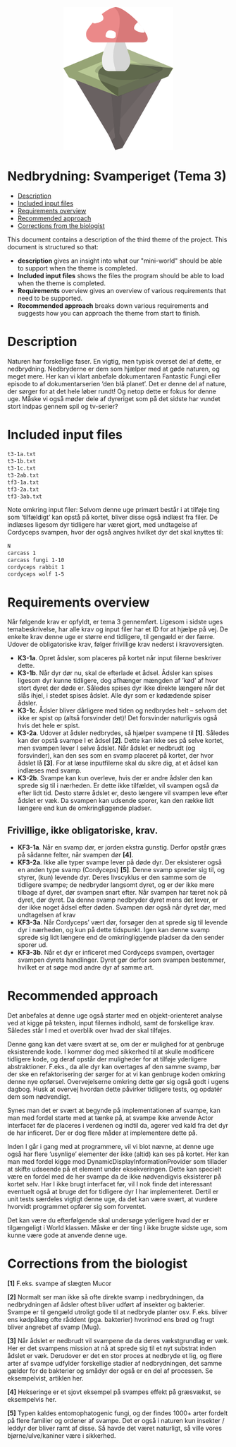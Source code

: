<p align="center">
    <img width="250px" src="../../../images/theme-3.png"/>
</p>

# Nedbrydning: Svamperiget (Tema 3)

- [Description](#description)
- [Included input files](#included-input-files)
- [Requirements overview](#requirements-overview)
- [Recommended approach](#recommended-approach)
- [Corrections from the biologist](#corrections-from-the-biologist)

This document contains a description of the third theme of the project.
This document is structured so that:
- **description** gives an insight into what our "mini-world" should be able to support when the theme is completed.
- **Included input files** shows the files the program should be able to load when the theme is completed.
- **Requirements** overview gives an overview of various requirements that need to be supported.
- **Recommended approach** breaks down various requirements and suggests how you can approach the theme from start to finish.

# Description
Naturen har forskellige faser. En vigtig, men typisk overset del af dette, er nedbrydning. Nedbryderne er dem som hjælper med at gøde naturen, og meget mere. Her kan vi klart anbefale dokumentaren Fantastic Fungi eller episode to af dokumentarserien ’den blå planet’. Det er denne del af nature, der sørger for at det hele løber rundt! Og netop dette er fokus for denne uge. Måske vi også møder dele af dyreriget som på det sidste har vundet stort indpas gennem spil og tv-serier?

# Included input files
```
t3-1a.txt
t3-1b.txt
t3-1c.txt
t3-2ab.txt
tf3-1a.txt
tf3-2a.txt
tf3-3ab.txt
```

Note omkring input filer: Selvom denne uge primært består i at tilføje ting som ’tilfældigt’ kan opstå på kortet, bliver disse også indlæst fra filer. De indlæses ligesom dyr tidligere har været gjort, med undtagelse af Cordyceps svampen, hvor der også angives hvilket dyr det skal knyttes til:
 
```
N
carcass 1
carcass fungi 1-10
cordyceps rabbit 1
cordyceps wolf 1-5
```

# Requirements overview
Når følgende krav er opfyldt, er tema 3 gennemført. Ligesom i sidste uges temabeskrivelse, har alle krav og input filer har et ID for at hjælpe på vej. De enkelte krav denne uge er større end tidligere, til gengæld er der færre. Udover de obligatoriske krav, følger frivillige krav nederst i kravoversigten.

-	**K3-1a**. Opret ådsler, som placeres på kortet når input filerne beskriver dette.
-	**K3-1b**. Når dyr dør nu, skal de efterlade et ådsel. Ådsler kan spises ligesom dyr kunne tidligere, dog afhænger mængden af ’kød’ af hvor stort dyret der døde er. Således spises dyr ikke direkte længere når det slås ihjel, i stedet spises ådslet. Alle dyr som er kødædende spiser ådsler.
-	**K3-1c**. Ådsler bliver dårligere med tiden og nedbrydes helt – selvom det ikke er spist op (altså forsvinder det)! Det forsvinder naturligvis også hvis det hele er spist.
-	**K3-2a**. Udover at ådsler nedbrydes, så hjælper svampene til **[1]**. Således kan der opstå svampe I et ådsel **[2]**. Dette kan ikke ses på selve kortet, men svampen lever I selve ådslet. Når ådslet er nedbrudt (og forsvinder), kan den ses som en svamp placeret på kortet, der hvor ådslet lå **[3]**. For at læse inputfilerne skal du sikre dig, at et ådsel kan indlæses med svamp.
-	**K3-2b**. Svampe kan kun overleve, hvis der er andre ådsler den kan sprede sig til i nærheden. Er dette ikke tilfældet, vil svampen også dø efter lidt tid. Desto større ådslet er, desto længere vil svampen leve efter ådslet er væk. Da svampen kan udsende sporer, kan den række lidt længere end kun de omkringliggende pladser.


## Frivillige, ikke obligatoriske, krav.

-	**KF3-1a**. Når en svamp dør, er jorden ekstra gunstig. Derfor opstår græs på sådanne felter, når svampen dør **[4]**.
-	**KF3-2a**. Ikke alle typer svampe lever på døde dyr. Der eksisterer også en anden type svamp (Cordyceps) **[5]**. Denne svamp spreder sig til, og styrer, (kun) levende dyr. Deres livscyklus er den samme som de tidligere svampe; de nedbryder langsomt dyret, og er der ikke mere tilbage af dyret, dør svampen snart efter. Når svampen har tæret nok på dyret, dør dyret. Da denne svamp nedbryder dyret mens det lever, er der ikke noget ådsel efter døden. Svampen dør også når dyret dør, med undtagelsen af krav 
-	**KF3-3a**.  Når Cordyceps’ vært dør, forsøger den at sprede sig til levende dyr i nærheden, og kun på dette tidspunkt. Igen kan denne svamp sprede sig lidt længere end de omkringliggende pladser da den sender sporer ud.
- **KF3-3b**. Når et dyr er inficeret med Cordyceps svampen, overtager svampen dyrets handlinger. Dyret gør derfor som svampen bestemmer, hvilket er at søge mod andre dyr af samme art. 

# Recommended approach
Det anbefales at denne uge også starter med en objekt-orienteret analyse ved at kigge på teksten, input filernes indhold, samt de forskellige krav. Således står I med et overblik over hvad der skal tilføjes. 

Denne gang kan det være svært at se, om der er mulighed for at genbruge eksisterende kode. I kommer dog med sikkerhed til at skulle modificere tidligere kode, og deraf opstår der muligheder for at tilføje yderligere abstraktioner. F.eks., da alle dyr kan overtages af den samme svamp, bør der ske en refaktorisering der sørger for at vi kan genbruge koden omkring denne nye opførsel. Overvejelserne omkring dette gør sig også godt i ugens dagbog. Husk at overvej hvordan dette påvirker tidligere tests, og opdatér dem som nødvendigt. 

Synes man det er svært at begynde på implementationen af svampe, kan man med fordel starte med at tænke på, at svampe ikke anvende Actor interfacet før de placeres i verdenen og indtil da, agerer ved kald fra det dyr de har inficeret. Der er dog flere måder at implementere dette på. 

Inden I går i gang med at programmere, vil vi blot nævne, at denne uge også har flere ’usynlige’ elementer der ikke (altid) kan ses på kortet. Her kan man med fordel kigge mod DynamicDisplayInformationProvider som tillader at skifte udseende på et element under eksekveringen. Dette kan specielt være en fordel med de her svampe da de ikke nødvendigvis eksisterer på kortet selv. Har I ikke brugt interfacet før, vil I nok finde det interessant eventuelt også at bruge det for tidligere dyr I har implementeret. Dertil er unit tests særdeles vigtigt denne uge, da det kan være svært, at vurdere hvorvidt programmet opfører sig som forventet.

Det kan være du efterfølgende skal undersøge yderligere hvad der er tilgængeligt i World klassen. Måske er der ting I ikke brugte sidste uge, som kunne være gode at anvende denne uge.



# Corrections from the biologist

**[1]** F.eks. svampe af slægten Mucor

**[2]** Normalt ser man ikke så ofte direkte svamp i nedbrydningen, da nedbrydningen af ådsler oftest bliver udført af insekter og bakterier. Svampe er til gengæld utroligt gode til at nedbryde planter osv. F.eks. bliver ens kødpålæg ofte råddent (pga. bakterier) hvorimod ens brød og frugt bliver angrebet af svamp (Mug).

**[3]** Når ådslet er nedbrudt vil svampene dø da deres vækstgrundlag er væk. Her er det svampens mission at nå at sprede sig til et nyt substrat inden ådslet er væk. Derudover er det en stor proces at nedbryde et lig, og flere arter af svampe udfylder forskellige stadier af nedbrydningen, det samme gælder for de bakterier og smådyr der også er en del af processen. Se eksempelvist, artiklen her.

**[4]** Hekseringe er et sjovt eksempel på svampes effekt på græsvækst, se eksempelvis her.

**[5]** Typen kaldes entomophatogenic fungi, og der findes 1000+ arter fordelt på flere familier og ordener af svampe. Det er også i naturen kun insekter / leddyr der bliver ramt af disse. Så havde det været naturligt, så ville vores bjørne/ulve/kaniner være i sikkerhed.



